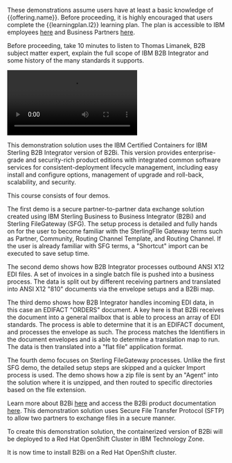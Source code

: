These demonstrations assume users have at least a basic knowledge of {{offering.name}}. Before proceeding, it is highly encouraged that users complete the {{learningplan.l2}} learning plan. The plan is accessible to IBM employees <a href="https://yourlearning.ibm.com/activity/PLAN-C22C127B3AEC" target="_blank">here</a> and Business Partners <a href="https://learn.ibm.com/course/view.php?id=11891" target="_blank">here</a>.

Before proceeding, take 10 minutes to listen to Thomas Limanek, B2B subject matter expert, explain the full scope of IBM B2B Integrator and some history of the many standards it supports.

![type:video](./_videos/B2BIntegratorExplained.mp4)

This demonstration solution uses the IBM Certified Containers for IBM Sterling B2B Integrator version of B2Bi. This version provides enterprise-grade and security-rich product editions with integrated common software services for consistent-deployment lifecycle management, including easy install and configure options, management of upgrade and roll-back, scalability, and security.

This course consists of four demos.

The first demo is a secure partner-to-partner data exchange solution created using IBM Sterling Business to Business Integrator (B2Bi) and Sterling FileGateway (SFG).  The setup process is detailed and fully hands on for the user to become familiar with the SterlingFIle Gateway terms such as Partner, Community, Routing Channel Template, and Routing Channel.  If the user is already familiar with SFG terms, a "Shortcut" import can be executed to save setup time. 

The second demo shows how B2B Integrator processes outbound ANSI X12 EDI files.  A set of invoices in a single batch file is pushed into a business process.  The data is split out by different receiving partners and translated into ANSI X12 "810" documents via the envelope setups and a B2Bi map.  

The third demo shows how B2B Integrator handles incoming EDI data, in this case an EDIFACT "ORDERS" document.  A key here is that B2Bi receives the document into a general mailbox that is able to process an array of EDI standards.  The process is able to determine that it is an EDIFACT document, and processes the envelope as such.   The process matches the Identifiers in the document envelopes and is able to determine a translation map to run.  The data is then translated into a "flat file" application format.  

The fourth demo focuses on Sterling FileGateway processes.  Unlike the first SFG demo, the detailed setup steps are skipped and a quicker Import process is used.  The demo shows how a zip file is sent by an "Agent" into the solution where it is unzipped, and then routed to specific directories based on the file extension. 

Learn more about B2Bi <a href="https://www.ibm.com/products/b2b-integrator" target="_blank">here</a> and access the B2Bi product documentation <a href="https://www.ibm.com/docs/en/b2b-integrator/6.1.2?topic=overview-introduction-sterling-b2b-integrator" target="_blank">here</a>. This demonstration solution uses Secure File Transfer Protocol (SFTP) to allow two partners to exchange files in a secure manner.

To create this demonstration solution, the containerized version of B2Bi will be deployed to a Red Hat OpenShift Cluster in IBM Technology Zone.

It is now time to install B2Bi on a Red Hat OpenShift cluster.

